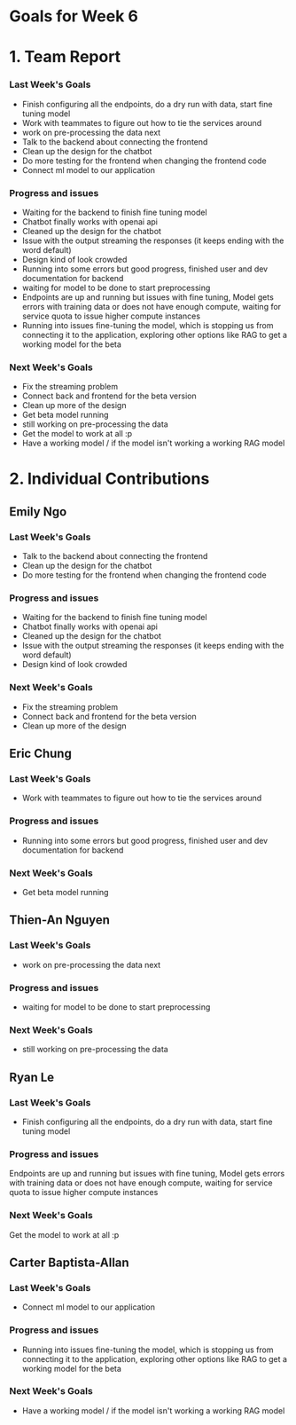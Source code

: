 # Goals for Week 6

# 1. Team Report
<status update for TA here>

<agenda for team meeting here>

### Last Week's Goals
- Finish configuring all the endpoints, do a dry run with data, start fine tuning model
- Work with teammates to figure out how to tie the services around
- work on pre-processing the data next
- Talk to the backend about connecting the frontend
- Clean up the design for the chatbot
- Do more testing for the frontend when changing the frontend code
- Connect ml model to our application
### Progress and issues
- Waiting for the backend to finish fine tuning model
- Chatbot finally works with openai api
- Cleaned up the design for the chatbot
- Issue with the output streaming the responses (it keeps ending with the word default)
- Design kind of look crowded
- Running into some errors but good progress, finished user and dev documentation for backend
- waiting for model to be done to start preprocessing
- Endpoints are up and running but issues with fine tuning, Model gets errors with training data or does not have enough compute, waiting for service quota to issue higher compute instances
- Running into issues fine-tuning the model, which is stopping us from connecting it to the application, exploring other options like RAG to get a working model for the beta
### Next Week's Goals
- Fix the streaming problem
- Connect back and frontend for the beta version
- Clean up more of the design 
- Get beta model running
- still working on pre-processing the data
- Get the model to work at all :p
- Have a working model / if the model isn't working a working RAG model

# 2. Individual Contributions
## Emily Ngo
### Last Week's Goals
- Talk to the backend about connecting the frontend
- Clean up the design for the chatbot
- Do more testing for the frontend when changing the frontend code
### Progress and issues
- Waiting for the backend to finish fine tuning model
- Chatbot finally works with openai api
- Cleaned up the design for the chatbot
- Issue with the output streaming the responses (it keeps ending with the word default)
- Design kind of look crowded
### Next Week's Goals
- Fix the streaming problem
- Connect back and frontend for the beta version
- Clean up more of the design 

## Eric Chung
### Last Week's Goals
- Work with teammates to figure out how to tie the services around
### Progress and issues
- Running into some errors but good progress, finished user and dev documentation for backend
### Next Week's Goals
- Get beta model running


## Thien-An Nguyen
### Last Week's Goals
- work on pre-processing the data next
### Progress and issues
- waiting for model to be done to start preprocessing
### Next Week's Goals
- still working on pre-processing the data

## Ryan Le
### Last Week's Goals
- Finish configuring all the endpoints, do a dry run with data, start fine tuning model
### Progress and issues
Endpoints are up and running but issues with fine tuning, Model gets errors with training data or does not have enough compute, waiting for service quota to issue higher compute instances
### Next Week's Goals
Get the model to work at all :p



## Carter Baptista-Allan
### Last Week's Goals
- Connect ml model to our application
### Progress and issues
- Running into issues fine-tuning the model, which is stopping us from connecting it to the application, exploring other options like RAG to get a working model for the beta
### Next Week's Goals
- Have a working model / if the model isn't working a working RAG model


